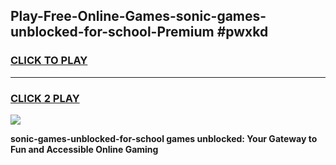 
## Play-Free-Online-Games-sonic-games-unblocked-for-school-Premium #pwxkd
<h3>
<a href="https://premium.freeplayer.one?title=sonic-games-unblocked-for-school&ref=8M">CLICK TO PLAY</a></h3>
<hr>

<h3>
<a href="https://premium.freeplayer.one?title=sonic-games-unblocked-for-school&ref=8M">CLICK 2 PLAY</a>
  
</h3>

<a href="https://premium.freeplayer.one?title=sonic-games-unblocked-for-school&ref=8M"><img src="https://clearcache.store/games.png"></a>


**sonic-games-unblocked-for-school games unblocked: Your Gateway to Fun and Accessible Online Gaming**
